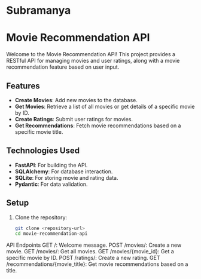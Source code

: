 # Subramanya
# Movie Recommendation API

Welcome to the Movie Recommendation API! This project provides a RESTful API for managing movies and user ratings, along with a movie recommendation feature based on user input.

## Features

- **Create Movies**: Add new movies to the database.
- **Get Movies**: Retrieve a list of all movies or get details of a specific movie by ID.
- **Create Ratings**: Submit user ratings for movies.
- **Get Recommendations**: Fetch movie recommendations based on a specific movie title.

## Technologies Used

- **FastAPI**: For building the API.
- **SQLAlchemy**: For database interaction.
- **SQLite**: For storing movie and rating data.
- **Pydantic**: For data validation.

## Setup

1. Clone the repository:
   ```bash
   git clone <repository-url>
   cd movie-recommendation-api

API Endpoints
GET /: Welcome message.
POST /movies/: Create a new movie.
GET /movies/: Get all movies.
GET /movies/{movie_id}: Get a specific movie by ID.
POST /ratings/: Create a new rating.
GET /recommendations/{movie_title}: Get movie recommendations based on a title.



